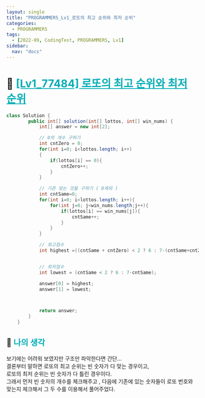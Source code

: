 ```yaml
---
layout: single
title: "PROGRAMMERS_Lv1_로또의 최고 순위와 최저 순위"
categories:
  - PROGRAMMERS
tags:
  - [2022-09, CodingTest, PROGRAMMERS, Lv1]
sidebar:
  nav: "docs"
---
```


# 📁 <b><a style="color:#00adb5" href="https://programmers.co.kr/learn/courses/30/lessons/77484" target=_blank>[Lv1_77484] 로또의 최고 순위와 최저 순위</a></b>

```java
class Solution {
	    public int[] solution(int[] lottos, int[] win_nums) {
	        int[] answer = new int[2];

	        // 0의 개수 구하기
	        int cntZero = 0;
	        for(int i=0; i<lottos.length; i++)
	        {
	            if(lottos[i] == 0){
	                cntZero++;
	            }
	        }

	        // 기존 맞는 것들 구하기 ( 0제외 )
	        int cntSame=0;
	        for(int i=0; i<lottos.length; i++){
	            for(int j=0; j<win_nums.length;j++){
	                if(lottos[i] == win_nums[j]){
	                    cntSame++;
	                }
	            }
	        }

	        // 최고점수
	        int highest =((cntSame + cntZero) < 2 ? 6 : 7-(cntSame+cntZero));


	        // 최저점수
	        int lowest = (cntSame < 2 ? 6 : 7-cntSame);

	        answer[0] = highest;
	        answer[1] = lowest;



	        return answer;
	    }
	}
```

## 🤔 <b><a style="color:#00adb5">나의 생각</a></b>

보기에는 어려워 보였지만 구조만 파악한다면 간단...<br>
결론부터 말하면 로또의 최고 순위는 빈 숫자가 다 맞는 경우이고, <br>
로또의 최저 순위는 빈 숫자가 다 틀린 경우이다.<br>
그래서 먼저 빈 숫자의 개수를 체크해주고 , 다음에 기존에 있는 숫자들이 로또 번호와 맞는지 체크해서 그 두 수를 이용해서 풀어주었다.
